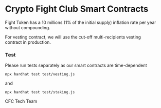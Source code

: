 # Crypto Fight Club Smart Contracts

Fight Token has a 10 millions (1% of the initial supply) inflation rate per year without compounding.

For vesting contract, we will use the cut-off multi-recipients vesting contract in production.

### Test

Please run tests separately as our smart contracts are time-dependent

```
npx hardhat test test/vesting.js
```

and

```
npx hardhat test test/staking.js
```

CFC Tech Team
